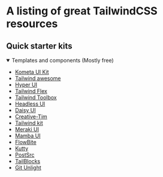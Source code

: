 # A listing of great TailwindCSS resources

## Quick starter kits
<details open>
<summary>Templates and components (Mostly free)</summary>

- [Kometa UI Kit](https://kitwind.io/products/kometa/)
- [Tailwind awesome](https://www.tailwindawesome.com)
- [Hyper UI](https://www.hyperui.dev/)
- [Tailwind Flex](https://tailwindflex.com)
- [Tailwind Toolbox](https://www.tailwindtoolbox.com/)
- [Headless UI](https://headlessui.com/)
- [Daisy UI](https://daisyui.com/)
- [Creative-Tim](https://www.creative-tim.com/twcomponents)
- [Tailwind kit](https://www.tailwind-kit.com/)
- [Meraki UI](https://merakiui.com/)
- [Mamba UI](https://mambaui.com/)
- [FlowBite](https://flowbite.com/)
- [Kutty](https://kutty.netlify.app/)
- [PostSrc](https://postsrc.com/components)
- [TailBlocks](https://tailblocks.cc/)
- [Git Unlight](https://github.com/unlight/tailwind-components)

</details>
